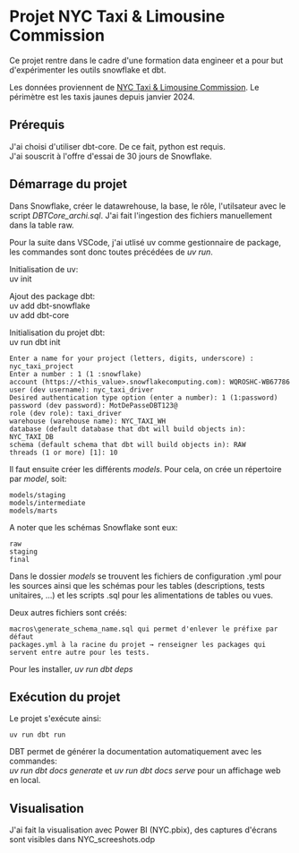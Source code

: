 # Projet NYC Taxi & Limousine Commission

Ce projet rentre dans le cadre d'une formation data engineer et a pour but d'expérimenter les outils snowflake et dbt.  
  
Les données proviennent de [NYC Taxi & Limousine Commission](https://www.nyc.gov/site/tlc/about/tlc-trip-record-data.page). Le périmètre est les taxis jaunes depuis janvier 2024.

## Prérequis

J'ai choisi d'utiliser dbt-core. De ce fait, python est requis.  
J'ai souscrit à l'offre d'essai de 30 jours de Snowflake.  

## Démarrage du projet

Dans Snowflake, créer le datawrehouse, la base, le rôle, l'utilsateur avec le script *DBTCore_archi.sql*.
J'ai fait l'ingestion des fichiers manuellement dans la table raw.

Pour la suite dans VSCode, j'ai utlisé uv comme gestionnaire de package, les commandes sont donc toutes précédées de *uv run*.  

Initialisation de uv:  
uv init  

Ajout des package dbt:  
uv add dbt-snowflake  
uv add dbt-core  

Initialisation du projet dbt:  
uv run dbt init  

    Enter a name for your project (letters, digits, underscore) : nyc_taxi_project  
    Enter a number : 1 (1 :snowflake)
    account (https://<this_value>.snowflakecomputing.com): WQROSHC-WB67786
    user (dev username): nyc_taxi_driver
    Desired authentication type option (enter a number): 1 (1:password)
    password (dev password): MotDePasseDBT123@
    role (dev role): taxi_driver
    warehouse (warehouse name): NYC_TAXI_WH
    database (default database that dbt will build objects in): NYC_TAXI_DB
    schema (default schema that dbt will build objects in): RAW
    threads (1 or more) [1]: 10  

Il faut ensuite créer les différents *models*. Pour cela, on crée un répertoire par *model*, soit:  

    models/staging
    models/intermediate
    models/marts

A noter que les schémas Snowflake sont eux:

    raw
    staging
    final

Dans le dossier *models* se trouvent les fichiers de configuration .yml pour les sources ainsi que les schémas pour les tables (descriptions, tests unitaires, ...) et les scripts .sql pour les alimentations de tables ou vues.

Deux autres fichiers sont créés:

    macros\generate_schema_name.sql qui permet d'enlever le préfixe par défaut
    packages.yml à la racine du projet → renseigner les packages qui servent entre autre pour les tests.

Pour les installer, *uv run dbt deps*

## Exécution du projet

Le projet s'exécute ainsi:  

    uv run dbt run

DBT permet de générer la documentation automatiquement avec les commandes:  
*uv run dbt docs generate* et *uv run dbt docs serve* pour un affichage web en local.

## Visualisation

J'ai fait la visualisation avec Power BI (NYC.pbix), des captures d'écrans sont visibles dans NYC_screeshots.odp 
